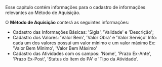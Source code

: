Esse capítulo contém informações para o cadastro de informações relevantes ao Método de Aquisição.

O <b>Método de Aquisição</b> conterá as seguintes informações:

* Cadastro das Informações Básicas: 'Sigla', 'Validade' e 'Descrição';
* Cadastro dos Valores: 'Valor Bem', 'Valor Obra' e 'Valor Serviço'
  Info: cada um dos valores possui um valor mínimo e um valor máximo
    Ex: 'Valor Bem Mínimo', 'Valor Bem Máximo'
* Cadastro das Atividades com os campos: 'Nome', 'Prazo Ex-Ante', 'Prazo Ex-Post',
  'Status do Item do PA' e 'Tipo da Atividade'.